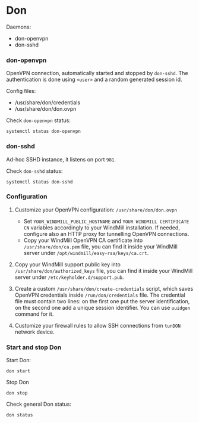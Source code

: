 # Don

Daemons:

- don-openvpn
- don-sshd

### don-openvpn

OpenVPN connection, automatically started and stopped by `don-sshd`.
The authentication is done using `<user>` and a random generated session id.

Config files:

- /usr/share/don/credentials
- /usr/share/don/don.ovpn

Check `don-openvpn` status:
```
systemctl status don-openvpn
```

### don-sshd

Ad-hoc SSHD instance, it listens on port `981`.

Check `don-sshd` status:
```
systemctl status don-sshd
```

### Configuration

1. Customize your OpenVPN configuration: `/usr/share/don/don.ovpn`

   - Set `YOUR_WINDMILL_PUBLIC_HOSTNAME` and `YOUR WINDMILL CERTIFICATE CN` variables accordingly
     to your WindMill installation.
     If needed, configure also an HTTP proxy for tunnelling OpenVPN connections.
   - Copy your WindMill OpenVPN CA certificate into `/usr/share/don/ca.pem` file, 
     you can find it inside your WindMill server under `/opt/windmill/easy-rsa/keys/ca.crt`.

2. Copy your WindMill support public key into `/usr/share/don/authorized_keys` file,
   you can find it inside your WindMill server under `/etc/keyholder.d/support.pub`.

3. Create a custom `/usr/share/don/create-credentials` script, which saves OpenVPN credentials
   inside `/run/don/credentials` file.
   The credential file must contain two lines: on the first one put the server identification,
   on the second one add a unique session identifier. You can use `uuidgen` command for it.

4. Customize your firewall rules to allow SSH connections from `tunDON` network device.

### Start and stop Don

Start Don:

```
don start
```

Stop Don
```
don stop
```

Check general Don status:
```
don status
```
